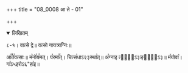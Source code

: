 +++
title = "08_0008 आ ते - 01"

+++
<details open><summary>लिखितम्</summary>

८-१। वात्से द्वे॥ वत्सो गायत्र्यग्निः॥

आ꣥꣯ते꣯वत्साः॥ म꣡नो꣯य꣢मत्। प꣡रमा꣢꣯त्। चित्स꣡धाऽ२३स्था꣢त्॥ अ꣡ग्नाइ त्वा꣢᳐ऽ३ङ्का꣢᳐ऽ३॥ म꣤योवा꣥। गा꣤ऽ५इरोऽ६"हा꣥इ॥
</details>